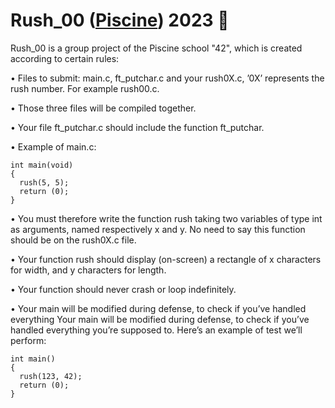 # Rush_00 ([Piscine](https://www.42.fr)) 2023 :football:

Rush_00 is a group project of the Piscine school "42", which is created according to certain rules:

• Files to submit: main.c, ft_putchar.c and your rush0X.c, ’0X’ represents the
rush number. For example rush00.c.

• Those three files will be compiled together.

• Your file ft_putchar.c should include the function ft_putchar.

• Example of main.c:
```
int main(void)
{
  rush(5, 5);
  return (0);
}
```
• You must therefore write the function rush taking two variables of type int as
arguments, named respectively x and y. No need to say this function should be on
the rush0X.c file.

• Your function rush should display (on-screen) a rectangle of x characters for width,
and y characters for length.

• Your function should never crash or loop indefinitely.

• Your main will be modified during defense, to check if you’ve handled everything
Your main will be modified during defense, to check if you’ve handled everything
you’re supposed to. Here’s an example of test we’ll perform:
```
int main()
{
  rush(123, 42);
  return (0);
}
```
